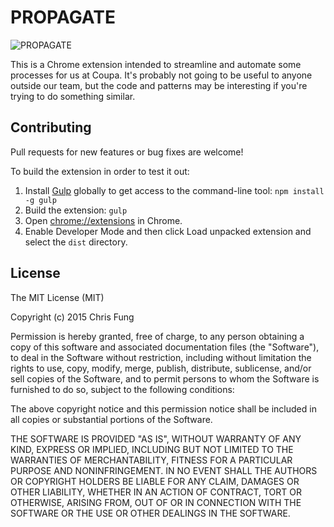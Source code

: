 # PROPAGATE

![PROPAGATE](https://s3.amazonaws.com/f.cl.ly/items/1C2T0T2l051I1i3u211R/skitch.jpg)

This is a Chrome extension intended to streamline and automate some processes for us at Coupa. It's probably not going to be useful to anyone outside our team, but the code and patterns may be interesting if you're trying to do something similar.

## Contributing

Pull requests for new features or bug fixes are welcome!

To build the extension in order to test it out:

1. Install [Gulp](https://github.com/gulpjs/gulp) globally to get access to the command-line tool: `npm install -g gulp`
2. Build the extension: `gulp`
3. Open [chrome://extensions](chrome://extensions) in Chrome.
4. Enable Developer Mode and then click Load unpacked extension and select the `dist` directory.

## License

The MIT License (MIT)

Copyright (c) 2015 Chris Fung

Permission is hereby granted, free of charge, to any person obtaining a copy
of this software and associated documentation files (the "Software"), to deal
in the Software without restriction, including without limitation the rights
to use, copy, modify, merge, publish, distribute, sublicense, and/or sell
copies of the Software, and to permit persons to whom the Software is
furnished to do so, subject to the following conditions:

The above copyright notice and this permission notice shall be included in all
copies or substantial portions of the Software.

THE SOFTWARE IS PROVIDED "AS IS", WITHOUT WARRANTY OF ANY KIND, EXPRESS OR
IMPLIED, INCLUDING BUT NOT LIMITED TO THE WARRANTIES OF MERCHANTABILITY,
FITNESS FOR A PARTICULAR PURPOSE AND NONINFRINGEMENT. IN NO EVENT SHALL THE
AUTHORS OR COPYRIGHT HOLDERS BE LIABLE FOR ANY CLAIM, DAMAGES OR OTHER
LIABILITY, WHETHER IN AN ACTION OF CONTRACT, TORT OR OTHERWISE, ARISING FROM,
OUT OF OR IN CONNECTION WITH THE SOFTWARE OR THE USE OR OTHER DEALINGS IN THE
SOFTWARE.
